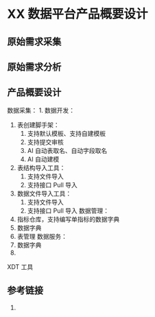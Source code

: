# XX 数据平台产品概要设计


## 原始需求采集



## 原始需求分析



## 产品概要设计




数据采集：
1. 
数据开发：
1. 表创建脚手架：
	1. 支持默认模板、支持自建模板
	2. 支持提交审核
	3. AI 自动表取名、自动字段取名
	4. AI 自动建模
2. 表结构导入工具：
	1. 支持文件导入
	2. 支持接口 Pull 导入
3. 数据文件导入工具：
	1. 支持文件导入
	2. 支持接口 Pull 导入
数据管理：
1. 指标仓库，支持编写单指标的数据字典
2. 数据字典
3. 表管理
数据服务：
1. 数据字典
2. 


XDT 工具

## 参考链接
1. 